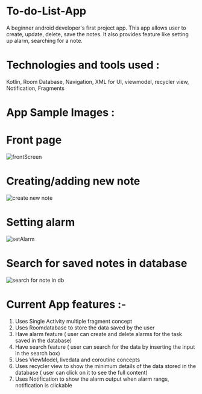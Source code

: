 # To-do-List-App
 A beginner android developer's first project app.
This app allows user to create, update, delete, save the notes.
It also provides feature like setting up alarm, searching for a note.

# Technologies and tools used :
 Kotlin, Room Database, Navigation, XML for UI, viewmodel, recycler view, Notification, Fragments

# App Sample Images :

# Front page
 
![frontScreen](https://github.com/user-attachments/assets/92bd10a9-8ce4-4c13-a2aa-399e363292e9)


# Creating/adding new note

![create new note](https://github.com/user-attachments/assets/c0b84721-e44b-493d-8092-238501dc4f23)


# Setting alarm

![setAlarm](https://github.com/user-attachments/assets/8fd6c608-1f05-4839-b33a-c5cd1a10e9cc)


# Search for saved notes in database


![search for note in db](https://github.com/user-attachments/assets/2c03dcc4-7dec-486b-9429-c0b88b316ef4)


# Current App features :-

1. Uses Single Activity multiple fragment concept
2. Uses Roomdatabase to store the data saved by the user
3. Have alarm feature ( user can create and delete alarms for the task saved in the database)
4. Have search feature ( user can search for the data by inserting the input in the search box)
5. Uses ViewModel, livedata and coroutine concepts
6. Uses recycler view to show the minimum details of the data stored in the database ( user can click on it to see the full content)
7. Uses Notification to show the alarm output when alarm rangs, notification is clickable
